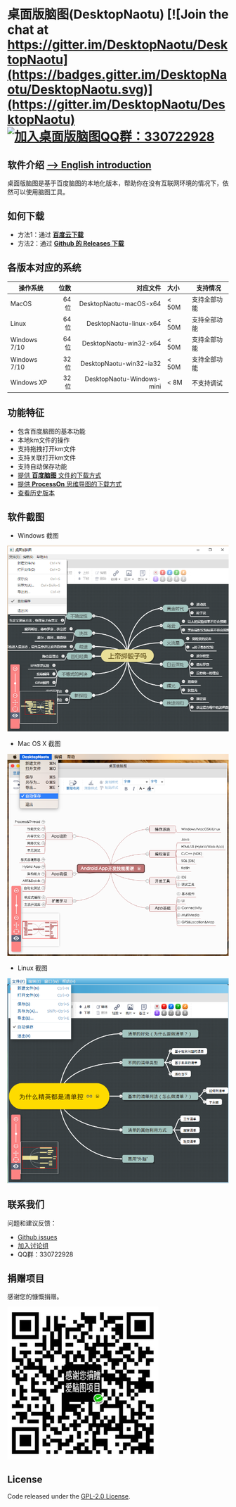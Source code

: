 # 桌面版脑图(DesktopNaotu) [![Join the chat at https://gitter.im/DesktopNaotu/DesktopNaotu](https://badges.gitter.im/DesktopNaotu/DesktopNaotu.svg)](https://gitter.im/DesktopNaotu/DesktopNaotu) [![加入桌面版脑图QQ群：330722928](https://pub.idqqimg.com/wpa/images/group.png)](https://shang.qq.com/wpa/qunwpa?idkey=cbd6fbc32adbe20c99c005bc559ec45bf3c9bfe581f9226ed14bd0951ae95739)

## 软件介绍 [--> **English introduction**](../README.md)

桌面版脑图是基于百度脑图的本地化版本，帮助你在没有互联网环境的情况下，依然可以使用脑图工具。

## 如何下载

- 方法1：通过 [**百度云下载**](http://pan.baidu.com/s/1jHNBL7C)
- 方法2：通过 [**Github 的 Releases 下载**](https://github.com/NaoTu/DesktopNaotu/releases)

## 各版本对应的系统

| 操作系统  | 位数    |  对应文件 |  大小  | 支持情况 |
| --------  | -----: | -----: | :----  | -- |
| MacOS | 64位 | DesktopNaotu-macOS-x64 | < 50M | 支持全部功能 |
| Linux | 64位 | DesktopNaotu-linux-x64 | < 50M | 支持全部功能 |
| Windows 7/10 | 64位 | DesktopNaotu-win32-x64 | < 50M | 支持全部功能 |
| Windows 7/10 | 32位 | DesktopNaotu-win32-ia32 | < 50M | 支持全部功能 |
| Windows XP  | 32位 | DesktopNaotu-Windows-mini | < 8M | 不支持调试 |

## 功能特征

- 包含百度脑图的基本功能
- 本地km文件的操作
- 支持拖拽打开km文件
- 支持关联打开km文件
- 支持自动保存功能
- [提供 **百度脑图** 文件的下载方式](Help.md)
- [提供 **ProcessOn** 思维导图的下载方式](Help.md)
- [查看历史版本](History.md)

## 软件截图

- Windows 截图

![Windows](../screenshot/Windows.png)

- Mac OS X 截图

![OS X](../screenshot/OSX.png)

- Linux 截图

![Linux](../screenshot/Linux.png)

## 联系我们

问题和建议反馈：

- [Github issues](https://github.com/NaoTu/DesktopNaotu/issues)
- [加入讨论组](https://gitter.im/DesktopNaotu/DesktopNaotu)
- QQ群：330722928

## 捐赠项目

感谢您的慷慨捐赠。

![微信捐赠](./image/wechat-qr.png)

## License

Code released under the [GPL-2.0 License](LICENSE).
